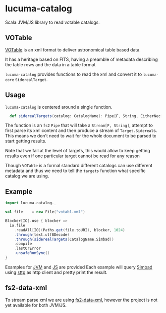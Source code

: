 # lucuma-catalog

Scala JVM/JS library to read votable catalogs.

## VOTable

[VOTable](http://www.ivoa.net/documents/VOTable/20191021/REC-VOTable-1.4-20191021.html) is an xml
format to deliver astronomical table based data.

It has a heritage based on FITS, having a preamble of metadata describing the table rows and the
data in a table format

`lucuma-catalog` provides functions to read the xml and convert it to `lucuma-core` `SiderealTarget`.

## Usage

`lucuma-catalog` is centered around a single function.

```scala
  def siderealTargets(catalog: CatalogName): Pipe[F, String, EitherNec[CatalogProblem, Target.Sidereal]]
```

The function is an `fs2` `Pipe` that will take a `Stream[F, String]`, attempt to first parse its
xml content and then produce a stream of `Target.Sidereal`s. This means we don't need to wait for the whole
document to be parsed to start getting results.

Note that we fail at the level of targets, this would allow to keep getting results even if one particular
target cannot be read for any reason

Though `VOTable` is a formal standard different catalogs can use different metadata and thus we
need to tell the `targets` function what specific catalog we are using.

## Example

```scala
import lucuma.catalog._

val file    = new File("votabl.xml")

Blocker[IO].use { blocker =>
  io.file
    .readAll[IO](Paths.get(file.toURI), blocker, 1024)
    .through(text.utf8Decode)
    .through(siderealTargets(CatalogName.Simbad))
    .compile
    .lastOrError
    .unsafeRunSync()
}
```

Examples for [JVM](modules/tests/jvm/src/main/scala/lucuma/catalog/SimbadQuerySample.scala) and [JS](modules/tests/js/src/main/scala/lucuma/catalog/SimbadQuerySample.scala) are provided
Each example will query [Simbad](http://simbad.u-strasbg.fr/simbad/) using [sttp](https://github.com/softwaremill/sttp) as http client and pretty print the result.

## fs2-data-xml

To stream parse xml we are using [fs2-data-xml](https://github.com/satabin/fs2-data), however
the project is not yet available for both JVM/JS.

